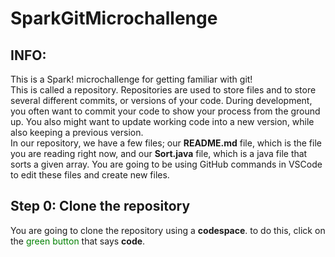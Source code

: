 # SparkGitMicrochallenge

## INFO:
This is a Spark! microchallenge for getting familiar with git!  
This is called a repository. Repositories are used to store files and to store several different commits, or versions of your code. During development, you often want to commit your code to show your process from the ground up. You also might want to update working code into a new version, while also keeping a previous version.  
In our repository, we have a few files; our **README.md** file, which is the file you are reading right now, and our **Sort.java** file, which is a java file that sorts a given array. You are going to be using GitHub commands in VSCode to edit these files and create new files.

## Step 0: Clone the repository
You are going to clone the repository using a **codespace**. to do this, click on the <span style="color:green">green button</span> that says **code**.
